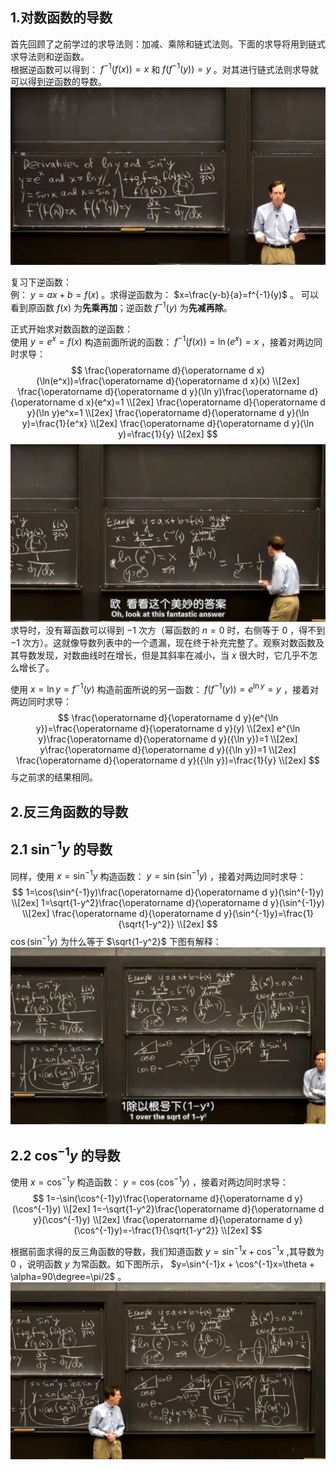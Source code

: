 ## 1.对数函数的导数
首先回顾了之前学过的求导法则：加减、乘除和链式法则。下面的求导将用到链式求导法则和逆函数。  
根据逆函数可以得到： $f^{-1}(f(x))=x$ 和 $f(f^{-1}(y))=y$ 。对其进行链式法则求导就可以得到逆函数的导数。  
![](attachments/1对数函数的导数（2）.jpg)
  
复习下逆函数：  
例： $y=ax+b=f(x)$ 。求得逆函数为： $x=\frac{y-b}{a}=f^{-1}(y)$ 。
可以看到原函数 $f(x)$ 为**先乘再加**；逆函数 $f^{-1}(y)$ 为**先减再除**。  
  
正式开始求对数函数的逆函数：  
使用 $y=e^x=f(x)$ 构造前面所说的函数： $f^{-1}(f(x))=\ln(e^x)=x$ ，接着对两边同时求导：
$$
\frac{\operatorname d}{\operatorname d x}(\ln(e^x))=\frac{\operatorname d}{\operatorname d x}(x) \\[2ex]
\frac{\operatorname d}{\operatorname d y}(\ln y)\frac{\operatorname d}{\operatorname d x}(e^x)=1 \\[2ex]
\frac{\operatorname d}{\operatorname d y}(\ln y)e^x=1 \\[2ex]
\frac{\operatorname d}{\operatorname d y}(\ln y)=\frac{1}{e^x} \\[2ex]
\frac{\operatorname d}{\operatorname d y}(\ln y)=\frac{1}{y} \\[2ex]
$$
![](attachments/1对数函数的导数（3）.jpg)  
求导时，没有幂函数可以得到 $-1$ 次方（幂函数的 $n=0$ 时，右侧等于 $0$ ，得不到 $-1$ 次方）。这就像导数列表中的一个遗漏，现在终于补充完整了。观察对数函数及其导数发现，对数曲线时在增长，但是其斜率在减小，当 $x$ 很大时，它几乎不怎么增长了。  
  
使用 $x=\ln y=f^{-1}(y)$ 构造前面所说的另一函数： $f(f^{-1}(y))=e^{\ln y}=y$ ，接着对两边同时求导：  
$$
\frac{\operatorname d}{\operatorname d y}(e^{\ln y})=\frac{\operatorname d}{\operatorname d y}(y) \\[2ex]
e^{\ln y}\frac{\operatorname d}{\operatorname d y}({\ln y})=1 \\[2ex]
y\frac{\operatorname d}{\operatorname d y}({\ln y})=1 \\[2ex]
\frac{\operatorname d}{\operatorname d y}({\ln y})=\frac{1}{y} \\[2ex]
$$
与之前求的结果相同。  
  
## 2.反三角函数的导数
## 2.1 $\sin^{-1}y$ 的导数
同样，使用 $x=\sin^{-1}y$ 构造函数： $y=\sin(\sin^{-1}y)$ ，接着对两边同时求导：  
$$
1=\cos(\sin^{-1}y)\frac{\operatorname d}{\operatorname d y}(\sin^{-1}y) \\[2ex]
1=\sqrt{1-y^2}\frac{\operatorname d}{\operatorname d y}(\sin^{-1}y) \\[2ex]
\frac{\operatorname d}{\operatorname d y}(\sin^{-1}y)=\frac{1}{\sqrt{1-y^2}} \\[2ex]
$$
$\cos(\sin^{-1}y)$ 为什么等于 $\sqrt{1-y^2}$ 下图有解释：  
![](attachments/2反三角函数的导数（1）.jpg)  
  
## 2.2 $\cos^{-1}y$ 的导数
使用 $x=\cos^{-1}y$ 构造函数： $y=\cos(\cos^{-1}y)$ ，接着对两边同时求导：  
$$
1=-\sin(\cos^{-1}y)\frac{\operatorname d}{\operatorname d y}(\cos^{-1}y) \\[2ex]
1=-\sqrt{1-y^2}\frac{\operatorname d}{\operatorname d y}(\cos^{-1}y) \\[2ex]
\frac{\operatorname d}{\operatorname d y}(\cos^{-1}y)=-\frac{1}{\sqrt{1-y^2}} \\[2ex]
$$
  
根据前面求得的反三角函数的导数，我们知道函数 $y=\sin^{-1}x + \cos^{-1}x$ ,其导数为 $0$ ，说明函数 $y$ 为常函数。如下图所示， $y=\sin^{-1}x + \cos^{-1}x=\theta + \alpha=90\degree=\pi/2$ 。
![](attachments/2反三角函数的导数（6）.jpg)